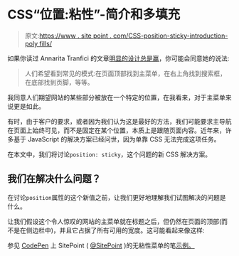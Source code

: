 # CSS“位置:粘性”-简介和多填充

> 原文:[https://www . site point . com/CSS-position-sticky-introduction-poly fills/](https://www.sitepoint.com/css-position-sticky-introduction-polyfills/)

如果你读过 Annarita Tranfici 的文章[明显的设计总是赢](https://www.sitepoint.com/obvious-design-always-wins/)，你可能会同意她的说法:

> 人们希望看到常见的模式:在页面顶部找到主菜单，在右上角找到搜索框，在底部找到页脚，等等。

我同意人们期望网站的某些部分被放在一个特定的位置，在我看来，对于主菜单来说更是如此。

有时，由于客户的要求，或者因为我们认为这是最好的方法，我们可能要求主导航在页面上始终可见，而不是固定在某个位置，本质上是跟随页面内容。近年来，许多基于 JavaScript 的解决方案已经问世，因为单靠 CSS 无法完成这项任务。

在本文中，我们将讨论`position: sticky`，这个问题的新 CSS 解决方案。

## 我们在解决什么问题？

在讨论`position`属性的这个新值之前，让我们更好地理解我们试图解决的问题是什么。

让我们假设这个令人惊叹的网站的主菜单就在标题之后，但仍然在页面的顶部(而不是在侧边栏中)，并且它占据了所有可用的宽度。这可能看起来像这样:

参见 [CodePen](http://codepen.io) 上 SitePoint ( [@SitePoint](http://codepen.io/SitePoint) )的无粘性菜单的笔[示例。](http://codepen.io/SitePoint/pen/LBHvI/)